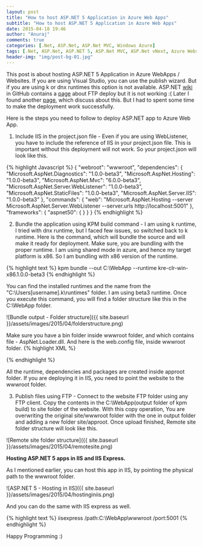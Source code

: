 ```yaml
---
layout: post
title: "How to host ASP.NET 5 Application in Azure Web Apps"
subtitle: "How to host ASP.NET 5 Application in Azure Web Apps"
date: 2015-04-18 19:46
author: "Anuraj"
comments: true
categories: [.Net, ASP.Net, ASP.Net MVC, Windows Azure]
tags: [.Net, ASP.Net, ASP.NET 5, ASP.Net MVC, ASP.Net vNext, Azure Websites, C#, IIS, IIS Express, Windows Azure]
header-img: "img/post-bg-01.jpg"
---
```

This post is about hosting ASP.NET 5 Application in Azure WebApps / Websites. If you are using Visual Studio, you can use the publish wizard. But if you are using k or dnx runtimes this option is not available. ASP.NET [wiki](https://github.com/aspnet/home/wiki) in GitHub contains a [page](https://github.com/aspnet/Home/wiki/FTP-deploy-an-AspNet-vNext-application-to-Microsoft-Azure-websites) about FTP deploy but it is not working :( Later I found another [ page](https://github.com/aspnet/Home/wiki/Deploy-an-AspNet-vNext-application-to-Microsoft-Azure-websites), which discuss about this. But I had to spent some time to make the deployment work successfully.

Here is the steps you need to follow to deploy ASP.NET app to Azure Web App.



1.  Include IIS in the project.json file - Even if you are using WebListener, you have to include the reference of IIS in your project.json file. This is important without this deployment will not work. So your project.json will look like this.

{% highlight Javascript %}
{
    "webroot": "wwwroot",
    "dependencies": {
        "Microsoft.AspNet.Diagnostics": "1.0.0-beta3",
        "Microsoft.AspNet.Hosting": "1.0.0-beta3",
        "Microsoft.AspNet.Mvc": "6.0.0-beta3",
        "Microsoft.AspNet.Server.WebListener": "1.0.0-beta3",
        "Microsoft.AspNet.StaticFiles": "1.0.0-beta3",
        "Microsoft.AspNet.Server.IIS": "1.0.0-beta3"
    },
    "commands": {
        "web": "Microsoft.AspNet.Hosting --server Microsoft.AspNet.Server.WebListener --server.urls http://localhost:5001"
    },
    "frameworks": {
        "aspnet50": { }
    }
}
{% endhighlight %}

2.  Bundle the application using KPM build command - I am using k runtime, I tried with dnx runtime, but I faced few issues, so switched back to k runtime. Here is the command, which will bundle the source and will make it ready for deployment. Make sure, you are bundling with the proper runtime. I am using shared mode in azure, and hence my target platform is x86. So I am bundling with x86 version of the runtime.

{% highlight text %}
kpm bundle --out C:\WebApp --runtime kre-clr-win-x86.1.0.0-beta3
{% endhighlight %}

You can find the installed runtimes and the name from the "C:\Users\[username]\.k\runtimes" folder. I am using beta3 runtime. Once you execute this command, you will find a folder structure like this in the C:\WebApp folder.

![Bundle output - Folder structure]({{ site.baseurl }}/assets/images/2015/04/folderstructure.png)

Make sure you have a bin folder inside wwwroot folder, and which contains file - AspNet.Loader.dll. And here is the web.config file, inside wwwroot folder.
{% highlight XML %}
<?xml version="1.0" encoding="utf-8"?>
<configuration>
  <appSettings>
    <add key="kpm-package-path" value="..\approot\packages" />
    <add key="bootstrapper-version" value="1.0.0-beta3" />
    <add key="runtime-path" value="..\approot\packages" />
    <add key="kre-version" value="1.0.0-beta3" />
    <add key="kre-clr" value="clr" />
    <add key="kre-app-base" value="..\approot\src\MVCApp" />
  </appSettings>
</configuration>
{% endhighlight %}

All the runtime, dependencies and packages are created inside approot folder. If you are deploying it in IIS, you need to point the website to the wwwroot folder.

3.  Publish files using FTP - Connect to the website FTP folder using any FTP client. Copy the contents in the C:\WebApp(output folder of kpm build) to site folder of the website. With this copy operation, You are overwriting the original site/wwwroot folder with the one in output folder and adding a new folder site/approot. Once upload finished, Remote site folder structure will look like this.

![Remote site folder structure]({{ site.baseurl }}/assets/images/2015/04/remotesite.png)


**Hosting ASP.NET 5 apps in IIS and IIS Express.**

As I mentioned earlier, you can host this app in IIS, by pointing the physical path to the wwwroot folder.

![ASP.NET 5 - Hosting in IIS]({{ site.baseurl }}/assets/images/2015/04/hostinginiis.png)

And you can do the same with IIS express as well.

{% highlight text %}
iisexpress /path:C:\WebApp\wwwroot /port:5001
{% endhighlight %}

Happy Programming :)
